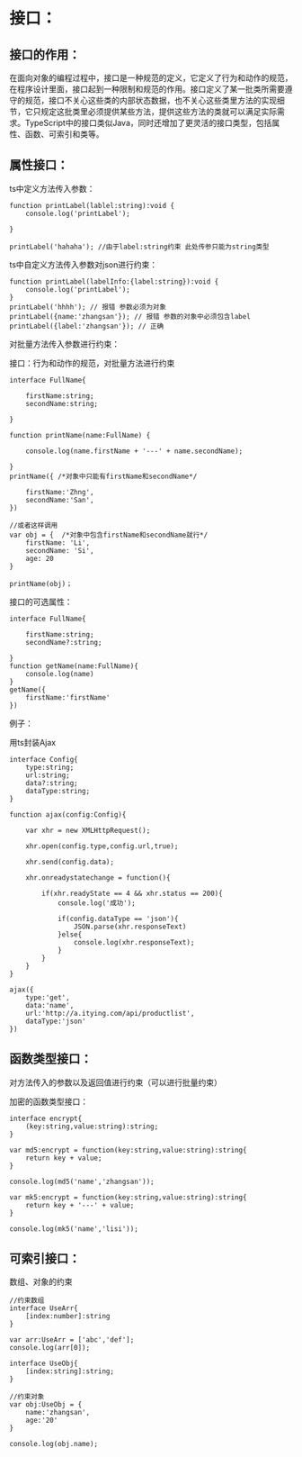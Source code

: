 # 接口：

## 接口的作用：

在面向对象的编程过程中，接口是一种规范的定义，它定义了行为和动作的规范，在程序设计里面，接口起到一种限制和规范的作用。接口定义了某一批类所需要遵守的规范，接口不关心这些类的内部状态数据，也不关心这些类里方法的实现细节，它只规定这批类里必须提供某些方法，提供这些方法的类就可以满足实际需求。TypeScript中的接口类似Java，同时还增加了更灵活的接口类型，包括属性、函数、可索引和类等。

## 属性接口：

ts中定义方法传入参数：

```
function printLabel(lablel:string):void {
    console.log('printLabel');

}

printLabel('hahaha'); //由于label:string约束 此处传参只能为string类型
```

ts中自定义方法传入参数对json进行约束：

```
function printLabel(labelInfo:{label:string}):void {
    console.log('printLabel');
}
printLabel('hhhh'); // 报错 参数必须为对象
printLabel({name:'zhangsan'}); // 报错 参数的对象中必须包含label
printLabel({label:'zhangsan'}); // 正确
```

对批量方法传入参数进行约束：

接口：行为和动作的规范，对批量方法进行约束

```
interface FullName{

    firstName:string;
    secondName:string;

}

function printName(name:FullName) {

    console.log(name.firstName + '---' + name.secondName);

}
printName({ /*对象中只能有firstName和secondName*/

    firstName:'Zhng',
    secondName:'San',
})

//或者这样调用
var obj = {  /*对象中包含firstName和secondName就行*/
    firstName: 'Li',
    secondName: 'Si',
    age: 20
}

printName(obj)；
```

接口的可选属性：

```
interface FullName{

    firstName:string;
    secondName?:string;

}
function getName(name:FullName){
    console.log(name)
}
getName({
    firstName:'firstName'
})
```

例子：

用ts封装Ajax

```
interface Config{
    type:string;
    url:string;
    data?:string;
    dataType:string;
}

function ajax(config:Config){

    var xhr = new XMLHttpRequest();

    xhr.open(config.type,config.url,true);

    xhr.send(config.data);

    xhr.onreadystatechange = function(){

        if(xhr.readyState == 4 && xhr.status == 200){
            console.log('成功');

            if(config.dataType == 'json'){
                JSON.parse(xhr.responseText)
            }else{
                console.log(xhr.responseText);
            }
        }
    }
}

ajax({
    type:'get',
    data:'name',
    url:'http://a.itying.com/api/productlist',
    dataType:'json'
})
```

## 函数类型接口：

对方法传入的参数以及返回值进行约束（可以进行批量约束）

加密的函数类型接口：

```
interface encrypt{
    (key:string,value:string):string;
}

var md5:encrypt = function(key:string,value:string):string{
    return key + value;
}

console.log(md5('name','zhangsan'));

var mk5:encrypt = function(key:string,value:string):string{
    return key + '---' + value;
}

console.log(mk5('name','lisi'));
```

## 可索引接口：

数组、对象的约束

```
//约束数组
interface UseArr{
    [index:number]:string
}

var arr:UseArr = ['abc','def'];
console.log(arr[0]);

interface UseObj{
    [index:string]:string;
}

//约束对象
var obj:UseObj = {
    name:'zhangsan',
    age:'20'
}

console.log(obj.name);
```



